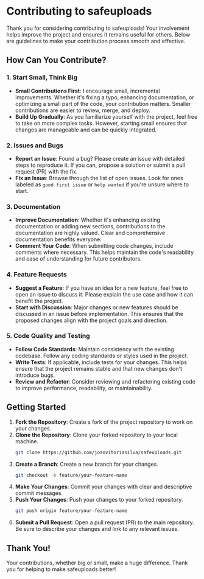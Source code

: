 # Contributing to safeuploads

Thank you for considering contributing to safeuploads! Your involvement helps improve the project and ensures it remains useful for others. Below are guidelines to make your contribution process smooth and effective.

## How Can You Contribute?

### 1. Start Small, Think Big
- **Small Contributions First**: I encourage small, incremental improvements. Whether it's fixing a typo, enhancing documentation, or optimizing a small part of the code, your contribution matters. Smaller contributions are easier to review, merge, and deploy.
- **Build Up Gradually**: As you familiarize yourself with the project, feel free to take on more complex tasks. However, starting small ensures that changes are manageable and can be quickly integrated.

### 2. Issues and Bugs
- **Report an Issue**: Found a bug? Please create an issue with detailed steps to reproduce it. If you can, propose a solution or submit a pull request (PR) with the fix.
- **Fix an Issue**: Browse through the list of open issues. Look for ones labeled as `good first issue` or `help wanted` if you're unsure where to start.

### 3. Documentation
- **Improve Documentation**: Whether it's enhancing existing documentation or adding new sections, contributions to the documentation are highly valued. Clear and comprehensive documentation benefits everyone.
- **Comment Your Code**: When submitting code changes, include comments where necessary. This helps maintain the code's readability and ease of understanding for future contributors.

### 4. Feature Requests
- **Suggest a Feature**: If you have an idea for a new feature, feel free to open an issue to discuss it. Please explain the use case and how it can benefit the project.
- **Start with Discussion**: Major changes or new features should be discussed in an issue before implementation. This ensures that the proposed changes align with the project goals and direction.

### 5. Code Quality and Testing
- **Follow Code Standards**: Maintain consistency with the existing codebase. Follow any coding standards or styles used in the project.
- **Write Tests**: If applicable, include tests for your changes. This helps ensure that the project remains stable and that new changes don't introduce bugs.
- **Review and Refactor**: Consider reviewing and refactoring existing code to improve performance, readability, or maintainability.

## Getting Started

1. **Fork the Repository**: Create a fork of the project repository to work on your changes.
2. **Clone the Repository**: Clone your forked repository to your local machine.
   ```bash
   git clone https://github.com/joaovitoriasilva/safeuploads.git
   ```
3. **Create a Branch**: Create a new branch for your changes.
    ```bash
    git checkout -b feature/your-feature-name
    ```
4. **Make Your Changes**: Commit your changes with clear and descriptive commit messages.
5. **Push Your Changes**: Push your changes to your forked repository.
    ```bash
    git push origin feature/your-feature-name
    ```
6. **Submit a Pull Request**: Open a pull request (PR) to the main repository. Be sure to describe your changes and link to any relevant issues.

## Thank You!
Your contributions, whether big or small, make a huge difference. Thank you for helping to make safeuploads better!